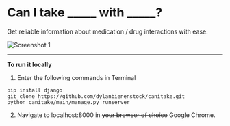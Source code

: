 # Can I take _____ with _____?

Get reliable information about medication / drug interactions with ease.

![Screenshot 1](https://i.imgur.com/G7xtMid.png)


----------


**To run it locally**

 1. Enter the following commands in Terminal

```
pip install django
git clone https://github.com/dylanbienenstock/canitake.git
python canitake/main/manage.py runserver
```

2. Navigate to localhost:8000 in ~~your browser of choice~~ Google Chrome.